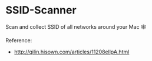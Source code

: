 # SSID-Scanner

Scan and collect SSID of all networks around your Mac 🕸️

Reference:

- http://qilin.hisown.com/articles/11208ellpA.html
